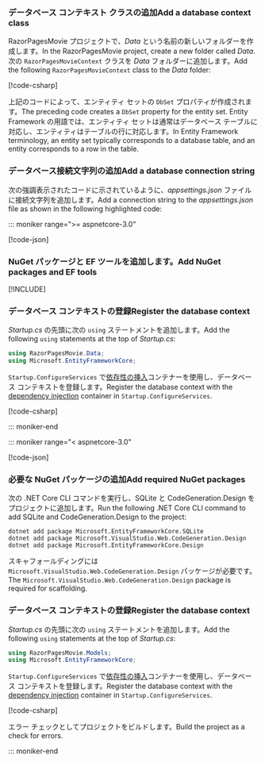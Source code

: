 <a name="dc"></a>

### <a name="add-a-database-context-class"></a><span data-ttu-id="6cbd7-101">データベース コンテキスト クラスの追加</span><span class="sxs-lookup"><span data-stu-id="6cbd7-101">Add a database context class</span></span>

<span data-ttu-id="6cbd7-102">RazorPagesMovie プロジェクトで、*Data* という名前の新しいフォルダーを作成します。</span><span class="sxs-lookup"><span data-stu-id="6cbd7-102">In the RazorPagesMovie project, create a new folder called *Data*.</span></span> <span data-ttu-id="6cbd7-103">次の `RazorPagesMovieContext` クラスを *Data* フォルダーに追加します。</span><span class="sxs-lookup"><span data-stu-id="6cbd7-103">Add the following `RazorPagesMovieContext` class to the *Data* folder:</span></span>

[!code-csharp[](~/tutorials/razor-pages/razor-pages-start/sample/RazorPagesMovie30/Data/RazorPagesMovieContext.cs)]

<span data-ttu-id="6cbd7-104">上記のコードによって、エンティティ セットの `DbSet` プロパティが作成されます。</span><span class="sxs-lookup"><span data-stu-id="6cbd7-104">The preceding code creates a `DbSet` property for the entity set.</span></span> <span data-ttu-id="6cbd7-105">Entity Framework の用語では、エンティティ セットは通常はデータベース テーブルに対応し、エンティティはテーブルの行に対応します。</span><span class="sxs-lookup"><span data-stu-id="6cbd7-105">In Entity Framework terminology, an entity set typically corresponds to a database table, and an entity corresponds to a row in the table.</span></span>

<a name="cs"></a>

### <a name="add-a-database-connection-string"></a><span data-ttu-id="6cbd7-106">データベース接続文字列の追加</span><span class="sxs-lookup"><span data-stu-id="6cbd7-106">Add a database connection string</span></span>

<span data-ttu-id="6cbd7-107">次の強調表示されたコードに示されているように、*appsettings.json* ファイルに接続文字列を追加します。</span><span class="sxs-lookup"><span data-stu-id="6cbd7-107">Add a connection string to the *appsettings.json* file as shown in the following highlighted code:</span></span>

::: moniker range=">= aspnetcore-3.0"

[!code-json[](~/tutorials/razor-pages/razor-pages-start/sample/RazorPagesMovie30/appsettings_SQLite.json?highlight=10-12)]

### <a name="add-nuget-packages-and-ef-tools"></a><span data-ttu-id="6cbd7-108">NuGet パッケージと EF ツールを追加します。</span><span class="sxs-lookup"><span data-stu-id="6cbd7-108">Add NuGet packages and EF tools</span></span>

[!INCLUDE[](~/includes/add-EF-NuGet-SQLite-CLI.md)]

<a name="reg"></a>

### <a name="register-the-database-context"></a><span data-ttu-id="6cbd7-109">データベース コンテキストの登録</span><span class="sxs-lookup"><span data-stu-id="6cbd7-109">Register the database context</span></span>

<span data-ttu-id="6cbd7-110">*Startup.cs* の先頭に次の `using` ステートメントを追加します。</span><span class="sxs-lookup"><span data-stu-id="6cbd7-110">Add the following `using` statements at the top of *Startup.cs*:</span></span>

```csharp
using RazorPagesMovie.Data;
using Microsoft.EntityFrameworkCore;
```

<span data-ttu-id="6cbd7-111">`Startup.ConfigureServices` で[依存性の挿入](xref:fundamentals/dependency-injection)コンテナーを使用し、データベース コンテキストを登録します。</span><span class="sxs-lookup"><span data-stu-id="6cbd7-111">Register the database context with the [dependency injection](xref:fundamentals/dependency-injection) container in `Startup.ConfigureServices`.</span></span>

[!code-csharp[](~/tutorials/razor-pages/razor-pages-start/sample/RazorPagesMovie30/Startup.cs?name=snippet_UseSqlite&highlight=11-12)]

::: moniker-end

::: moniker range="< aspnetcore-3.0"

[!code-json[](~/tutorials/razor-pages/razor-pages-start/sample/RazorPagesMovie/appsettings_SQLite.json?highlight=8-9)]

### <a name="add-required-nuget-packages"></a><span data-ttu-id="6cbd7-112">必要な NuGet パッケージの追加</span><span class="sxs-lookup"><span data-stu-id="6cbd7-112">Add required NuGet packages</span></span>

<span data-ttu-id="6cbd7-113">次の .NET Core CLI コマンドを実行し、SQLite と CodeGeneration.Design をプロジェクトに追加します。</span><span class="sxs-lookup"><span data-stu-id="6cbd7-113">Run the following .NET Core CLI command to add SQLite and CodeGeneration.Design to the project:</span></span>

```dotnetcli
dotnet add package Microsoft.EntityFrameworkCore.SQLite
dotnet add package Microsoft.VisualStudio.Web.CodeGeneration.Design
dotnet add package Microsoft.EntityFrameworkCore.Design
```

<span data-ttu-id="6cbd7-114">スキャフォールディングには `Microsoft.VisualStudio.Web.CodeGeneration.Design` パッケージが必要です。</span><span class="sxs-lookup"><span data-stu-id="6cbd7-114">The `Microsoft.VisualStudio.Web.CodeGeneration.Design` package is required for scaffolding.</span></span>

<a name="reg"></a>

### <a name="register-the-database-context"></a><span data-ttu-id="6cbd7-115">データベース コンテキストの登録</span><span class="sxs-lookup"><span data-stu-id="6cbd7-115">Register the database context</span></span>

<span data-ttu-id="6cbd7-116">*Startup.cs* の先頭に次の `using` ステートメントを追加します。</span><span class="sxs-lookup"><span data-stu-id="6cbd7-116">Add the following `using` statements at the top of *Startup.cs*:</span></span>

```csharp
using RazorPagesMovie.Models;
using Microsoft.EntityFrameworkCore;
```

<span data-ttu-id="6cbd7-117">`Startup.ConfigureServices` で[依存性の挿入](xref:fundamentals/dependency-injection)コンテナーを使用し、データベース コンテキストを登録します。</span><span class="sxs-lookup"><span data-stu-id="6cbd7-117">Register the database context with the [dependency injection](xref:fundamentals/dependency-injection) container in `Startup.ConfigureServices`.</span></span>

[!code-csharp[](~/tutorials/razor-pages/razor-pages-start/sample/RazorPagesMovie22/Startup.cs?name=snippet_UseSqlite&highlight=11-12)]

<span data-ttu-id="6cbd7-118">エラー チェックとしてプロジェクトをビルドします。</span><span class="sxs-lookup"><span data-stu-id="6cbd7-118">Build the project as a check for errors.</span></span>

::: moniker-end
